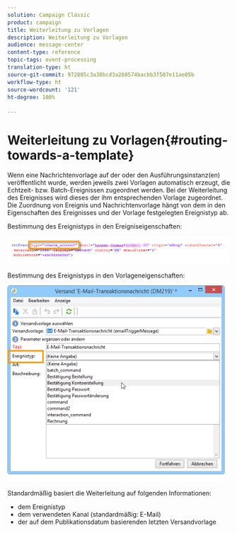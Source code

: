 ```yaml
---
solution: Campaign Classic
product: campaign
title: Weiterleitung zu Vorlagen
description: Weiterleitung zu Vorlagen
audience: message-center
content-type: reference
topic-tags: event-processing
translation-type: ht
source-git-commit: 972885c3a38bcd3a260574bacbb3f507e11ae05b
workflow-type: ht
source-wordcount: '121'
ht-degree: 100%

---
```



# Weiterleitung zu Vorlagen{#routing-towards-a-template}

Wenn eine Nachrichtenvorlage auf der oder den Ausführungsinstanz(en) veröffentlicht wurde, werden jeweils zwei Vorlagen automatisch erzeugt, die Echtzeit- bzw. Batch-Ereignissen zugeordnet werden. Bei der Weiterleitung des Ereignisses wird dieses der ihm entsprechenden Vorlage zugeordnet. Die Zuordnung von Ereignis und Nachrichtenvorlage hängt von dem in den Eigenschaften des Ereignisses und der Vorlage festgelegten Ereignistyp ab.

Bestimmung des Ereignistyps in den Ereigniseigenschaften:

![](assets/messagecenter_event_type_001.png)

Bestimmung des Ereignistyps in den Vorlageneigenschaften:

![](assets/messagecenter_event_type_002.png)

Standardmäßig basiert die Weiterleitung auf folgenden Informationen:

* dem Ereignistyp
* dem verwendeten Kanal (standardmäßig: E-Mail)
* der auf dem Publikationsdatum basierenden letzten Versandvorlage
